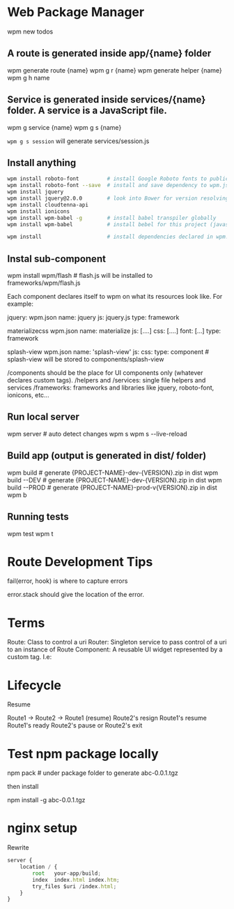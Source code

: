 # Web Package Manager

wpm new todos

## A route is generated inside app/{name} folder

wpm generate route {name}
wpm g r {name}
wpm generate helper {name}
wpm g h name

## Service is generated inside services/{name} folder. A service is a JavaScript file.

wpm g service {name}
wpm g s {name}

```wpm g s session``` will generate services/session.js

## Install anything

``` sh
wpm install roboto-font         # install Google Roboto fonts to public/fonts
wpm install roboto-font --save  # install and save dependency to wpm.json
wpm install jquery
wpm install jquery@2.0.0        # look into Bower for version resolving
wpm install cloudtenna-api
wpm install ionicons
wpm install wpm-babel -g        # install babel transpiler globally
wpm install wpm-babel           # install bebel for this project (javascript files will be piped to babel)

wpm install                     # install dependencies declared in wpm.json (update them if needed)
```

## Instal sub-component

wpm install wpm/flash           # flash.js will be installed to frameworks/wpm/flash.js


Each component declares itself to wpm on what its resources look like. For example:

jquery:
  wpm.json
    name: jquery
    js: jquery.js
    type: framework

materializecss
  wpm.json
    name: materialize
    js: [....]
    css: [....]
    font: [...]
    type: framework

splash-view
  wpm.json
    name: 'splash-view'
    js:
    css:
    type: component            # splash-view will be stored to components/splash-view

/components should be the place for UI components only (whatever declares custom tags).
/helpers and /services: single file helpers and services
/frameworks: frameworks and libraries like jquery, roboto-font, ionicons, etc...

## Run local server

wpm server                     # auto detect changes
wpm s
wpm s --live-reload

## Build app (output is generated in dist/ folder)

wpm build                      # generate {PROJECT-NAME}-dev-{VERSION}.zip in dist
wpm build --DEV                # generate {PROJECT-NAME}-dev-{VERSION}.zip in dist
wpm build --PROD               # generate {PROJECT-NAME}-prod-v{VERSION}.zip in dist
wpm b

## Running tests

wpm test
wpm t

# Route Development Tips

fail(error, hook) is where to capture errors

error.stack should give the location of the error.

# Terms

Route: Class to control a uri
Router: Singleton service to pass control of a uri to an instance of Route
Component: A reusable UI widget represented by a custom tag. I.e: <signin-form/>

# Lifecycle

Resume

Route1 -> Route2 -> Route1 (resume)
                    Route2's resign
                    Route1's resume
                    Route1's ready
                    Route2's pause or Route2's exit

# Test npm package locally

npm pack # under package folder to generate abc-0.0.1.tgz

then install

npm install -g abc-0.0.1.tgz

# nginx setup

Rewrite

```js
server {
    location / {
        root   your-app/build;
        index  index.html index.htm;
        try_files $uri /index.html;
    }
}
```

